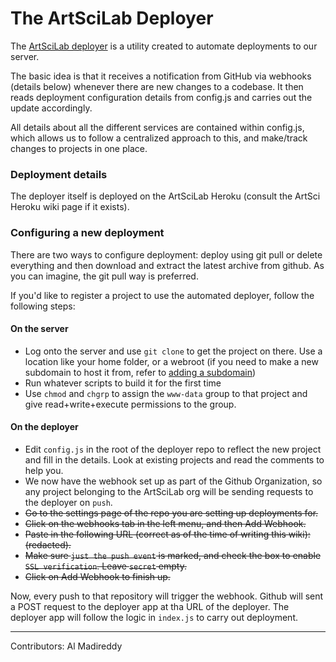 # The ArtSciLab Deployer 

The [ArtSciLab deployer](https://github.com/artscilab/deployer) is a utility created to automate deployments to our server.

The basic idea is that it receives a notification from GitHub via webhooks (details below) whenever there are new changes to a codebase. It then reads deployment configuration details from config.js and carries out the update accordingly. 

All details about all the different services are contained within config.js, which allows us to follow a centralized approach to this, and make/track changes to projects in one place.

### Deployment details
The deployer itself is deployed on the ArtSciLab Heroku (consult the ArtSci Heroku wiki page if it exists).

### Configuring a new deployment
There are two ways to configure deployment: deploy using git pull or delete everything and then download and extract the latest archive from github. As you can imagine, the git pull way is preferred. 

If you'd like to register a project to use the automated deployer, follow the following steps: 

#### On the server
* Log onto the server and use `git clone` to get the project on there. Use a location like your home folder, or a webroot (if you need to make a new subdomain to host it from, refer to [adding a subdomain](/server/addSubdomain.md))
* Run whatever scripts to build it for the first time
* Use `chmod` and `chgrp` to assign the `www-data` group to that project and give read+write+execute permissions to the group.

#### On the deployer
* Edit `config.js` in the root of the deployer repo to reflect the new project and fill in the details. Look at existing projects and read the comments to help you. 
* We now have the webhook set up as part of the Github Organization, so any project belonging to the ArtSciLab org will be sending requests to the deployer on `push`.
* ~~Go to the settings page of the repo you are setting up deployments for.~~
* ~~Click on the webhooks tab in the left menu, and then Add Webhook.~~ 
* ~~Paste in the following URL (correct as of the time of writing this wiki): (redacted).~~
* ~~Make sure `just the push event` is marked, and check the box to enable `SSL verification`. Leave `secret` empty.~~
* ~~Click on Add Webhook to finish up.~~

Now, every push to that repository will trigger the webhook. Github will sent a POST request to the deployer app at tha URL of the deployer. The deployer app will follow the logic in `index.js` to carry out deployment. 

---

Contributors: Al Madireddy